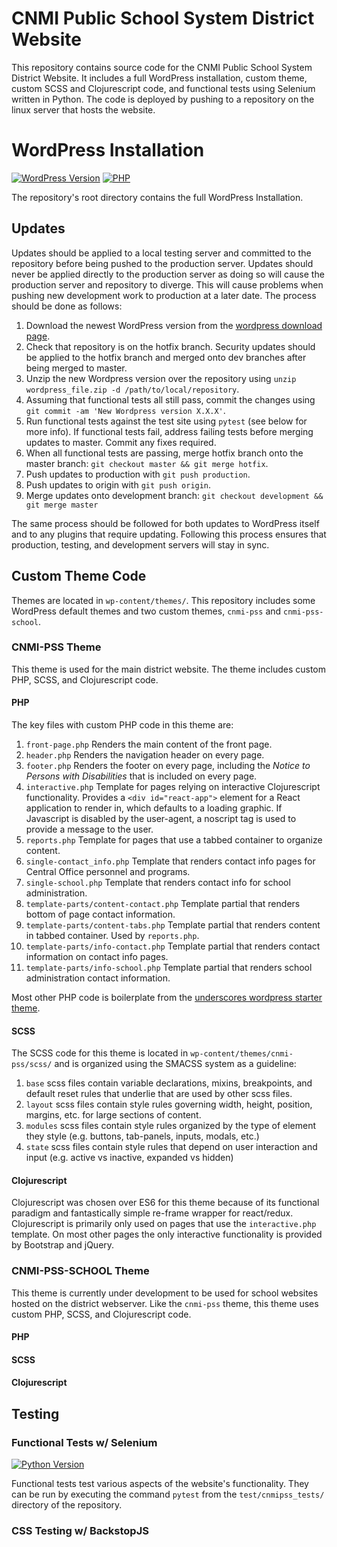 # CNMI Public School System District Website

This repository contains source code for the CNMI Public School System District Website.  It includes a full WordPress installation, custom theme, custom SCSS and Clojurescript code, and functional tests using Selenium written in Python.  The code is deployed by pushing to a repository on the linux server that hosts the website.

# WordPress Installation

[![WordPress Version](https://img.shields.io/badge/WordPress-4.9.1-blue.svg?style=flat-square)](https://shields.io/) [![PHP](https://img.shields.io/badge/PHP-%3E%3D7.0.22-green.svg?style=flat-square)](https://shields.io/) 

The repository's root directory contains the full WordPress Installation.

## Updates

Updates should be applied to a local testing server and committed to the repository before being pushed to the production server.  Updates should never be applied directly to the production server as doing so will cause the production server and repository to diverge.  This will cause problems when pushing new development work to production at a later date.  The process should be done as follows:

1. Download the newest WordPress version from the [wordpress download page](https://wordpress.org/download/).
2. Check that repository is on the hotfix branch.  Security updates should be applied to the hotfix branch and merged onto dev branches after being merged to master.
2. Unzip the new Wordpress version over the repository using `unzip wordpress_file.zip -d /path/to/local/repository`.
4. Assuming that functional tests all still pass, commit the changes using `git commit -am 'New Wordpress version X.X.X'`.
3. Run functional tests against the test site using `pytest` (see below for more info).  If functional tests fail, address failing tests before merging updates to master.  Commit any fixes required.
4. When all functional tests are passing, merge hotfix branch onto the master branch: `git checkout master && git merge hotfix`.
5. Push updates to production with `git push production`.
6. Push updates to origin with `git push origin`.
7. Merge updates onto development branch: `git checkout development && git merge master`

The same process should be followed for both updates to WordPress itself and to any plugins that require updating.  Following this process ensures that production, testing, and development servers will stay in sync.

## Custom Theme Code

Themes are located in `wp-content/themes/`.  This repository includes some WordPress default themes and two custom themes, `cnmi-pss` and `cnmi-pss-school`.

### CNMI-PSS Theme

This theme is used for the main district website.  The theme includes custom PHP, SCSS, and Clojurescript code.

#### PHP

The key files with custom PHP code in this theme are:

1. `front-page.php` Renders the main content of the front page. 
2. `header.php`  Renders the navigation header on every page.
3. `footer.php` Renders the footer on every page, including the *Notice to Persons with Disabilities* that is included on every page.
4. `interactive.php` Template for pages relying on interactive Clojurescript functionality.  Provides a `<div id="react-app">` element for a React application to render in, which defaults to a loading graphic.  If Javascript is disabled by the user-agent, a noscript tag is used to provide a message to the user.
5. `reports.php` Template for pages that use a tabbed container to organize content.
6. `single-contact_info.php` Template that renders contact info pages for Central Office personnel and programs.
7. `single-school.php` Template that renders contact info for school administration.
8. `template-parts/content-contact.php` Template partial that renders bottom of page contact information.
9. `template-parts/content-tabs.php` Template partial that renders content in tabbed container.  Used by `reports.php`.
10. `template-parts/info-contact.php` Template partial that renders contact information on contact info pages.
11. `template-parts/info-school.php` Template partial that renders school administration contact information.

Most other PHP code is boilerplate from the [underscores wordpress starter theme](https://underscores.me/).

#### SCSS

The SCSS code for this theme is located in `wp-content/themes/cnmi-pss/scss/` and is organized using the SMACSS system as a guideline:

1. `base` scss files contain variable declarations, mixins, breakpoints, and default reset rules that underlie that are used by other scss files.
2. `layout` scss files contain style rules governing width, height, position, margins, etc. for large sections of content.
3. `modules` scss files contain style rules organized by the type of element they style (e.g. buttons, tab-panels, inputs, modals, etc.)
4. `state` scss files contain style rules that depend on user interaction and input (e.g. active vs inactive, expanded vs hidden)

#### Clojurescript

Clojurescript was chosen over ES6 for this theme because of its functional paradigm and fantastically simple re-frame wrapper for react/redux.  Clojurescript is primarily only used on pages that use the `interactive.php` template.  On most other pages the only interactive functionality is provided by Bootstrap and jQuery.

### CNMI-PSS-SCHOOL Theme

This theme is currently under development to be used for school websites hosted on the district webserver.  Like the `cnmi-pss` theme, this theme uses custom PHP, SCSS, and Clojurescript code.

#### PHP

#### SCSS

#### Clojurescript

## Testing

### Functional Tests w/ Selenium

[![Python Version](https://img.shields.io/badge/Python-3.6-blue.svg?style=flat-square)](https://shields.io/) 

Functional tests test various aspects of the website's functionality.  They can be run by executing the command `pytest` from the `test/cnmipss_tests/` directory of the repository.

### CSS Testing w/ BackstopJS

